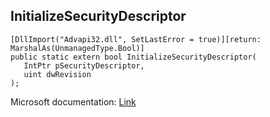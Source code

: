 ## InitializeSecurityDescriptor

```
[DllImport("Advapi32.dll", SetLastError = true)][return: MarshalAs(UnmanagedType.Bool)]
public static extern bool InitializeSecurityDescriptor(
   IntPtr pSecurityDescriptor,
   uint dwRevision
);
```

Microsoft documentation: [Link](https://docs.microsoft.com/en-us/windows/win32/api/securitybaseapi/nf-securitybaseapi-initializesecuritydescriptor)
